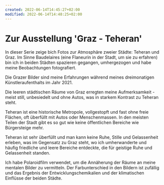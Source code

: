 ```yaml
---
created: 2022-06-14T14:45:27+02:00
modified: 2022-06-14T14:48:25+02:00
---
```


# Zur Ausstellung 'Graz - Teheran'

In dieser Serie zeige bich Fotos zur Atmosphäre zweier Städte: Teheran und Graz. Im Sinne Baudelaires (eine Flaneurin in der Stadt, um sie zu erfahren) bin ich in beiden Städten spazieren gegangen, umhergezogen und habe meine Beobachtungen fotografiert.

Die Grazer Bilder sind meine Erfahrungen während meines dreimonatigen Künstleraufenthalts im Jahr 2021. 

Die leeren städtischen Räume von Graz erregten meine Aufmerksamkeit - meist still, unbesiedelt und ohne Autos, was in starkem Kontrast zu Teheran steht. 

Teheran ist eine historische Metropole, vollgestopft und fast ohne freie Flächen, oft überfüllt mit Autos oder Menschenmassen. In den meisten Teilen der Stadt gibt es so gut wie keine öffentlichen Bereiche wie Bürgersteige mehr. 

Teheran ist sehr überfüllt und man kann keine Ruhe, Stille und Gelassenheit erleben, was im Gegensatz zu Graz steht, wo ich umherwanderte und häufig friedliche und leere Bereiche entdeckte, die für geistige Ruhe und Gelassenheit standen.

 Ich habe Polaroidfilm verwendet, um die Annäherung der Räume an meine mentalen Bilder zu vermitteln. Der Farbunterschied in den Bildern ist zufällig und das Ergebnis der Entwicklungschemikalien und der klimatischen Einflüsse der beiden Städte.
